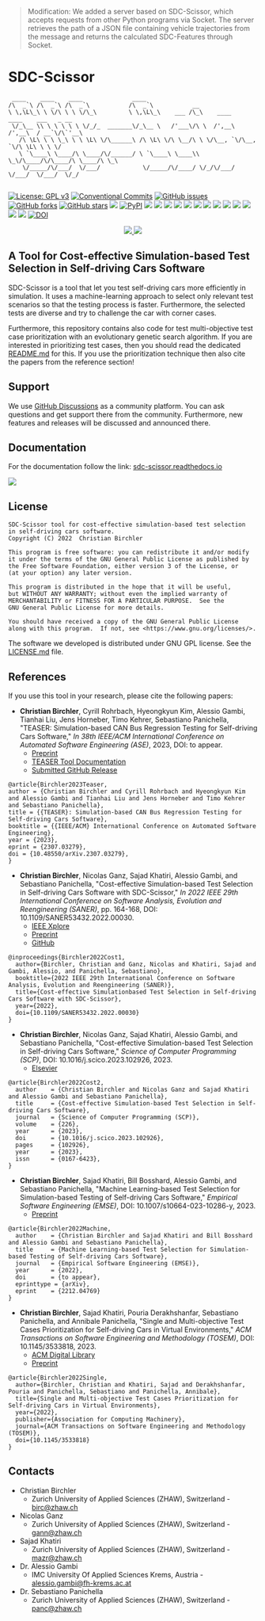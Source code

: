 > Modification: We added a server based on SDC-Scissor, which accepts requests from other Python programs via
> Socket.
> The server retrieves the path of a JSON file containing vehicle trajectories from the message and returns the
> calculated SDC-Features through Socket.

# SDC-Scissor

```{code-block} text
 ____    ____    ____              ____
/\  _`\ /\  _`\ /\  _`\           /\  _`\           __
\ \,\L\_\ \ \/\ \ \ \/\_\         \ \,\L\_\    ___ /\_\    ____    ____    ___   _ __
 \/_\__ \\ \ \ \ \ \ \/_/_  _______\/_\__ \   /'___\/\ \  /',__\  /',__\  / __`\/\`'__\
   /\ \L\ \ \ \_\ \ \ \L\ \/\______\ /\ \L\ \/\ \__/\ \ \/\__, `\/\__, `\/\ \L\ \ \ \/
   \ `\____\ \____/\ \____/\/______/ \ `\____\ \____\\ \_\/\____/\/\____/\ \____/\ \_\
    \/_____/\/___/  \/___/            \/_____/\/____/ \/_/\/___/  \/___/  \/___/  \/_/


```

[![License: GPL v3](https://img.shields.io/badge/License-GPLv3-blue.svg)](https://www.gnu.org/licenses/gpl-3.0)
[![Conventional Commits](https://img.shields.io/badge/Conventional%20Commits-1.0.0-%23FE5196?logo=conventionalcommits&logoColor=white)](https://conventionalcommits.org)
[![GitHub issues](https://img.shields.io/github/issues/christianbirchler-org/sdc-scissor)](https://github.com/christianbirchler-org/sdc-scissor/issues)
[![GitHub forks](https://img.shields.io/github/forks/christianbirchler-org/sdc-scissor)](https://github.com/christianbirchler-org/sdc-scissor/network)
[![GitHub stars](https://img.shields.io/github/stars/christianbirchler-org/sdc-scissor)](https://github.com/christianbirchler-org/sdc-scissor/stargazers)
[![](https://github.com/christianbirchler-org/sdc-scissor/actions/workflows/ci.yml/badge.svg)](https://github.com/christianbirchler-org/sdc-scissor/actions/workflows/ci.yml)
[![PyPI](https://img.shields.io/pypi/v/sdc-scissor)](https://pypi.org/project/sdc-scissor/)
[![](https://readthedocs.org/projects/sdc-scissor/badge)](https://sdc-scissor.readthedocs.io)
[![](https://img.shields.io/badge/code%20style-black-000000.svg)](https://black.readthedocs.io/)
[![](https://sonarcloud.io/api/project_badges/measure?project=christianbirchler-org_sdc-scissor&metric=alert_status)](https://sonarcloud.io/summary/overall?id=christianbirchler-org_sdc-scissor)
[![](https://sonarcloud.io/api/project_badges/measure?project=christianbirchler-org_sdc-scissor&metric=ncloc)](https://sonarcloud.io/summary/overall?id=christianbirchler-org_sdc-scissor)
[![](https://sonarcloud.io/api/project_badges/measure?project=christianbirchler-org_sdc-scissor&metric=coverage)](https://sonarcloud.io/summary/overall?id=christianbirchler-org_sdc-scissor)
[![](https://sonarcloud.io/api/project_badges/measure?project=christianbirchler-org_sdc-scissor&metric=sqale_index)](https://sonarcloud.io/summary/overall?id=christianbirchler-org_sdc-scissor)
[![](https://sonarcloud.io/api/project_badges/measure?project=christianbirchler-org_sdc-scissor&metric=reliability_rating)](https://sonarcloud.io/summary/overall?id=christianbirchler-org_sdc-scissor)
[![](https://sonarcloud.io/api/project_badges/measure?project=christianbirchler-org_sdc-scissor&metric=duplicated_lines_density)](https://sonarcloud.io/summary/overall?id=christianbirchler-org_sdc-scissor)
[![](https://sonarcloud.io/api/project_badges/measure?project=christianbirchler-org_sdc-scissor&metric=vulnerabilities)](https://sonarcloud.io/summary/overall?id=christianbirchler-org_sdc-scissor)
[![](https://sonarcloud.io/api/project_badges/measure?project=christianbirchler-org_sdc-scissor&metric=bugs)](https://sonarcloud.io/summary/overall?id=christianbirchler-org_sdc-scissor)
[![](https://sonarcloud.io/api/project_badges/measure?project=christianbirchler-org_sdc-scissor&metric=security_rating)](https://sonarcloud.io/summary/overall?id=christianbirchler-org_sdc-scissor)
[![](https://sonarcloud.io/api/project_badges/measure?project=christianbirchler-org_sdc-scissor&metric=sqale_rating)](https://sonarcloud.io/summary/overall?id=christianbirchler-org_sdc-scissor)
[![](https://sonarcloud.io/api/project_badges/measure?project=christianbirchler-org_sdc-scissor&metric=code_smells)](https://sonarcloud.io/summary/overall?id=christianbirchler-org_sdc-scissor)
[![DOI](https://zenodo.org/badge/363107094.svg)](https://zenodo.org/badge/latestdoi/363107094)
<div style="text-align: center;">
<a href="https://github.com/christianbirchler-org/sdc-scissor">
<img src="https://raw.githubusercontent.com/christianbirchler-org/sdc-scissor/main/docs/images/github_logo_icon.png">
</a>
<a href="https://sonarcloud.io/summary/overall?id=christianbirchler-org_sdc-scissor">
<img src="https://sonarcloud.io/images/project_badges/sonarcloud-black.svg">
</a>
</div>

## A Tool for Cost-effective Simulation-based Test Selection in Self-driving Cars Software

SDC-Scissor is a tool that let you test self-driving cars more efficiently in simulation. It uses a machine-learning
approach to select only relevant test scenarios so that the testing process is faster. Furthermore, the selected tests
are diverse and try to challenge the car with corner cases.

Furthermore, this repository contains also code for test multi-objective test case prioritization with an evolutionary
genetic search algorithm. If you are interested in prioritizing test cases, then you should read the dedicated
[README.md](https://github.com/christianbirchler-org/sdc-scissor/blob/main/sdc_scissor/sdc_prioritizer/testPrioritization/README.md)
for this. If you use the prioritization technique then also cite the papers from the reference section!

## Support

We use [GitHub Discussions](https://github.com/christianbirchler-org/sdc-scissor/discussions) as a community platform.
You
can ask questions and get support there from the community. Furthermore, new features and releases will be discussed and
announced there.

## Documentation

For the documentation follow the link: [sdc-scissor.readthedocs.io](https://sdc-scissor.readthedocs.io/en/latest/)

[![](https://raw.githubusercontent.com/christianbirchler-org/sdc-scissor/main/docs/images/readthedocs.png)](https://sdc-scissor.readthedocs.io/en/latest/)

## License

```{code-block} text
SDC-Scissor tool for cost-effective simulation-based test selection
in self-driving cars software.
Copyright (C) 2022  Christian Birchler

This program is free software: you can redistribute it and/or modify
it under the terms of the GNU General Public License as published by
the Free Software Foundation, either version 3 of the License, or
(at your option) any later version.

This program is distributed in the hope that it will be useful,
but WITHOUT ANY WARRANTY; without even the implied warranty of
MERCHANTABILITY or FITNESS FOR A PARTICULAR PURPOSE.  See the
GNU General Public License for more details.

You should have received a copy of the GNU General Public License
along with this program.  If not, see <https://www.gnu.org/licenses/>.
```

The software we developed is distributed under GNU GPL license. See the
[LICENSE.md](https://github.com/ChristianBirchler/sdc-scissor/blob/main/LICENSE.md) file.

## References

If you use this tool in your research, please cite the following papers:

- **Christian Birchler**, Cyrill Rohrbach, Hyeongkyun Kim, Alessio Gambi, Tianhai Liu, Jens Horneber, Timo Kehrer,
  Sebastiano Panichella, "TEASER: Simulation-based CAN Bus Regression Testing for Self-driving Cars Software," *In 38th
  IEEE/ACM International Conference on Automated Software Engineering (ASE)*, 2023, DOI: to appear.
    - [Preprint](https://doi.org/10.48550/arXiv.2307.03279)
    - [TEASER Tool Documentation](https://sdc-scissor.readthedocs.io/en/latest/user_documentation/test_execution.html#teaser-can-bus-component)
    - [Submitted GitHub Release](https://github.com/christianbirchler-org/sdc-scissor/releases/tag/v2.2.0-rc.1)

````{code-block} bibtex
@article{Birchler2023Teaser,
author = {Christian Birchler and Cyrill Rohrbach and Hyeongkyun Kim and Alessio Gambi and Tianhai Liu and Jens Horneber and Timo Kehrer and Sebastiano Panichella},
title = {{TEASER}: Simulation-based CAN Bus Regression Testing for Self-driving Cars Software},
booktitle = {{IEEE/ACM} International Conference on Automated Software Engineering},
year = {2023},
eprint = {2307.03279},
doi = {10.48550/arXiv.2307.03279},
}
````

- **Christian Birchler**, Nicolas Ganz, Sajad Khatiri, Alessio Gambi, and Sebastiano Panichella, "Cost-effective
  Simulation-based Test Selection in Self-driving Cars Software with SDC-Scissor," *In 2022 IEEE 29th International
  Conference on Software Analysis, Evolution and Reengineering (SANER)*, pp. 164-168, DOI:
  10.1109/SANER53432.2022.00030.
    - [IEEE Xplore](https://doi.org/10.1109/SANER53432.2022.00030)
    - [Preprint](https://doi.org/10.21256/zhaw-24017)
    - [GitHub](https://github.com/ChristianBirchler/sdc-scissor)

````{code-block} bibtex
@inproceedings{Birchler2022Cost1,
  author={Birchler, Christian and Ganz, Nicolas and Khatiri, Sajad and Gambi, Alessio, and Panichella, Sebastiano},
  booktitle={2022 IEEE 29th International Conference on Software Analysis, Evolution and Reengineering (SANER)},
  title={Cost-effective Simulationbased Test Selection in Self-driving Cars Software with SDC-Scissor},
  year={2022},
  doi={10.1109/SANER53432.2022.00030}
}
````

- **Christian Birchler**, Nicolas Ganz, Sajad Khatiri, Alessio Gambi, and Sebastiano Panichella, "Cost-effective
  Simulation-based Test Selection in Self-driving Cars Software," *Science of Computer Programming (SCP)*, DOI:
  10.1016/j.scico.2023.102926, 2023.
    - [Elsevier](https://doi.org/10.1016/j.scico.2023.102926)

````{code-block} bibtex
@article{Birchler2022Cost2,
  author    = {Christian Birchler and Nicolas Ganz and Sajad Khatiri and Alessio Gambi and Sebastiano Panichella},
  title     = {Cost-effective Simulation-based Test Selection in Self-driving Cars Software},
  journal   = {Science of Computer Programming (SCP)},
  volume    = {226},
  year      = {2023},
  doi       = {10.1016/j.scico.2023.102926},
  pages     = {102926},
  year      = {2023},
  issn      = {0167-6423},
}
````

- **Christian Birchler**, Sajad Khatiri, Bill Bosshard, Alessio Gambi, and Sebastiano Panichella, "Machine
  Learning-based Test Selection for Simulation-based Testing of Self-driving Cars Software," *Empirical Software
  Engineering (EMSE)*, DOI: 10.1007/s10664-023-10286-y, 2023.
    - [Preprint](https://doi.org/10.48550/arXiv.2212.04769)

````{code-block} bibtex
@article{Birchler2022Machine,
  author    = {Christian Birchler and Sajad Khatiri and Bill Bosshard and Alessio Gambi and Sebastiano Panichella},
  title     = {Machine Learning-based Test Selection for Simulation-based Testing of Self-driving Cars Software},
  journal   = {Empirical Software Engineering (EMSE)},
  year      = {2022},
  doi       = {to appear},
  eprinttype = {arXiv},
  eprint    = {2212.04769}
}
````

- **Christian Birchler**, Sajad Khatiri, Pouria Derakhshanfar, Sebastiano Panichella, and Annibale Panichella, "Single
  and Multi-objective Test Cases Prioritization for Self-driving Cars in Virtual Environments," *ACM Transactions on
  Software Engineering and Methodology (TOSEM)*, DOI: 10.1145/3533818, 2023.
    - [ACM Digital Library](https://doi.org/10.1145/3533818)
    - [Preprint](https://doi.org/10.48550/arXiv.2107.09614)

```{code-block} bibtex
@article{Birchler2022Single,
  author={Birchler, Christian and Khatiri, Sajad and Derakhshanfar, Pouria and Panichella, Sebastiano and Panichella, Annibale},
  title={Single and Multi-objective Test Cases Prioritization for Self-driving Cars in Virtual Environments},
  year={2022},
  publisher={Association for Computing Machinery},
  journal={ACM Transactions on Software Engineering and Methodology (TOSEM)},
  doi={10.1145/3533818}
}
```

## Contacts

* Christian Birchler
    * Zurich University of Applied Sciences (ZHAW), Switzerland - birc@zhaw.ch
* Nicolas Ganz
    * Zurich University of Applied Sciences (ZHAW), Switzerland - gann@zhaw.ch
* Sajad Khatiri
    * Zurich University of Applied Sciences (ZHAW), Switzerland - mazr@zhaw.ch
* Dr. Alessio Gambi
    * IMC University Of Applied Sciences Krems, Austria - alessio.gambi@fh-krems.ac.at
* Dr. Sebastiano Panichella
    * Zurich University of Applied Sciences (ZHAW), Switzerland - panc@zhaw.ch
